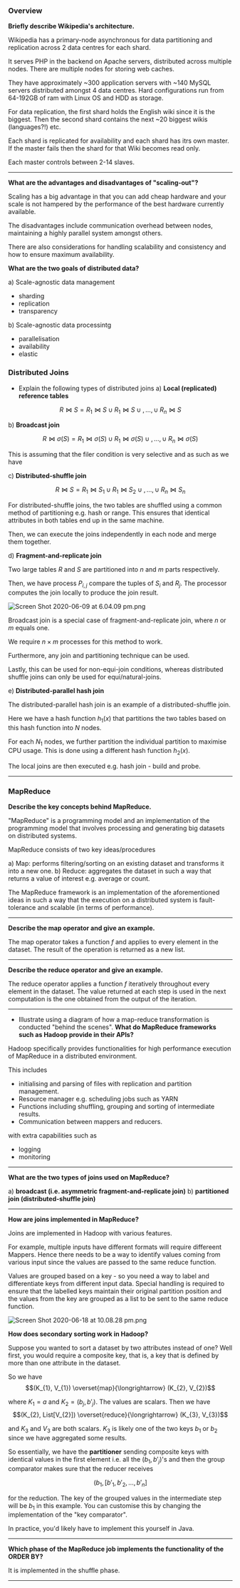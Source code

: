 ### __Overview__

**Briefly describe Wikipedia's architecture.**

Wikipedia has a primary-node asynchronous for data partitioning and replication across 2 data centres for each shard.

It serves PHP in the backend on Apache servers, distributed across multiple nodes. There are multiple nodes for storing web caches.

They have approximately ~300 application servers with ~140 MySQL servers distributed amongst 4 data centres. Hard configurations run from 64-192GB of ram with Linux OS and HDD as storage.

For data replication, the first shard holds the English wiki since it is the biggest. Then the second shard contains the next ~20 biggest wikis (languages?!) etc.

Each shard is replicated for availability and each shard has itrs own master. If the master fails then the shard for that Wiki becomes read only.

Each master controls between 2-14 slaves.

---

**What are the advantages and disadvantages of "scaling-out"?**

Scaling has a big advantage in that you can add cheap hardware and your scale is not hampered by the performance of the best hardware currently available.

The disadvantages include communication overhead between nodes, maintaining a highly parallel system amongst others.

There are also considerations for handling scalability and consistency and how to ensure maximum availability.

**What are the two goals of distributed data?**

a) Scale-agnostic data management

- sharding
- replication
- transparency

b) Scale-agnostic data processintg

- parallelisation
- availability
- elastic

### __Distributed Joins__

- Explain the following types of distributed joins
a) **Local (replicated) reference tables**

$$ R \bowtie S = R_{1} \bowtie S \;\cup\; R_{1} \bowtie S \;\cup\; ,\dots, \cup \;R_{n} \bowtie S $$

b) **Broadcast join**

$$ R \bowtie \sigma(S) = R_{1} \bowtie \sigma(S) \;\cup\; R_{1} \bowtie \sigma(S) \;\cup\; ,\dots, \cup \;R_{n} \bowtie \sigma(S) $$

This is assuming that the filer condition is very selective and as such as we have 

c) **Distributed-shuffle join**

$$ R \bowtie S = R_{1} \bowtie S_{1} \;\cup\; R_{1} \bowtie S_{2} \;\cup\; ,\dots, \cup \;R_{n} \bowtie S_{n} $$

For distributed-shuffle joins, the two tables are shuffled using a common method of partitioning e.g. hash or range. This ensures that identical attributes in both tables end up in the same machine.

Then, we can execute the joins independently in each node and merge them together. 

d) **Fragment-and-replicate join**

Two large tables $R$ and $S$ are partitioned into $n$ and $m$ parts respectively. 

Then, we have process $P_{i, j}$ compare the tuples of $S_{i}$ and $R_{j}$. The processor computes the join locally to produce the join result.

![Screen Shot 2020-06-09 at 6.04.09 pm.png](resources/412404282C8F6EE711A5ED05DCC9EB41.png)

Broadcast join is a special case of fragment-and-replicate join, where $n$ or $m$ equals one.

We require $n\times m$ processes for this method to work.

Furthermore, any join and partitioning technique can be used.

Lastly, this can be used for non-equi-join conditions, whereas distributed shuffle joins can only be used for equi/natural-joins.

e) **Distributed-parallel hash join**

The distributed-parallel hash join is an example of a distributed-shuffle join.

Here we have a hash function $h_{1}(x)$ that partitions the two tables based on this hash function into $N$ nodes. 

For each $N_{1}$ nodes, we further partition the individual partition to maximise CPU usage. This is done using a different hash function $h_{2}(x)$.

The local joins are then executed e.g. hash join - build and probe.

---

### __MapReduce__

**Describe the key concepts behind MapReduce.**

"MapReduce" is a programming model and an implementation of the programming model that involves processing and generating big datasets on distributed systems.

MapReduce consists of two key ideas/procedures

a) Map: performs filtering/sorting on an existing dataset and transforms it into a new one.
b) Reduce: aggregates the dataset in such a way that returns a value of interest e.g. average or count.

The MapReduce framework is an implementation of the aforementioned ideas in such a way that the execution on a distributed system is fault-tolerance and scalable (in terms of performance).

---

**Describe the map operator and give an example.**

The map operator takes a function $f$ and applies to every element in the dataset. The result of the operation is returned as a new list.

---

**Describe the reduce operator and give an example.**

The reduce operator applies a function $f$ iteratively throughout every element in the dataset. The value returned at each step is used in the next computation is the one obtained from the output of the iteration.

---

- Illustrate using a diagram of how a map-reduce transformation is conducted "behind the scenes".
**What do MapReduce frameworks such as Hadoop provide in their APIs?**

Hadoop specifically provides functionalities for high performance execution of MapReduce in a distributed environment.

This includes

- initialising and parsing of files with replication and partition management.
- Resource manager e.g. scheduling jobs such as YARN
- Functions including shuffling, grouping and sorting of intermediate results.
- Communication between mappers and reducers.

with extra capabilities such as
- logging
- monitoring

---

**What are the two types of joins used on MapReduce?**

a) __broadcast (i.e. asymmetric fragment-and-replicate join)__
b) __partitioned join (distributed-shuffle join)__

---

**How are joins implemented in MapReduce?**

Joins are implemented in Hadoop with various features.

For example, multiple inputs have different formats will require differeent Mappers. Hence there needs to be a way to identify values coming from various input since the values are passed to the same reduce function.

Values are grouped based on a key - so you need a way to label and differentiate keys from different input data. Special handling is required to ensure that the labelled keys maintain their original partition position and the values from the key are grouped as a list to be sent to the same reduce function.

![Screen Shot 2020-06-18 at 10.08.28 pm.png](resources/86164736932907BFFD5905DCF36D70F6.png)

**How does secondary sorting work in Hadoop?**

Suppose you wanted to sort a dataset by two attributes instead of one? Well first, you would require a composite key, that is, a key that is defined by more than one attribute in the dataset.

So we have
$$(K_{1}, V_{1}) \overset{map}{\longrightarrow} (K_{2}, V_{2})$$

where $K_{1} = a$ and $K_{2} = (b_{j}, b'_{j})$. The values are scalars. Then we have
$$(K_{2}, List[V_{2}]) \overset{reduce}{\longrightarrow} (K_{3}, V_{3})$$

and $K_{3}$ and $V_{3}$ are both scalars. $K_{3}$ is likely one of the two keys $b_{1}$ or $b_{2}$ since we have aggregated some results.

So essentially, we have the __partitioner__ sending composite keys with identical values in the first element i.e. all the $(b_{1}, b'_{j})$'s and then the group comparator makes sure that the reducer receives 

$$(b_{1}, [b'_{1}, b'_{2}, \dots, b'_{n}]$$

for the reduction. The key of the grouped values in the intermediate step will be $b_{1}$ in this example. You can customise this by changing the implementation of the "key comparator".

In practice, you'd likely have to implement this yourself in Java.

---

**Which phase of the MapReduce job implements the functionality of the ORDER BY?**

It is implemented in the shuffle phase.

---